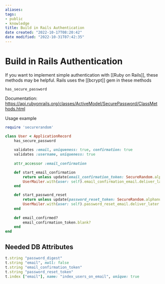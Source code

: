 ```yaml
---
aliases: 
tags: 
- public
- knowledge
title: Build in Rails Authentication
date created: "2022-10-17T08:20:42"
date modified: "2022-10-31T07:42:35"
---
```


# Build in Rails Authentication

If you want to implement simple authentication with [[Ruby on Rails]], these methods may be helpful. Rails uses the [[bcrypt]] gem in these methods

`has_secure_password`

Documentation: https://api.rubyonrails.org/classes/ActiveModel/SecurePassword/ClassMethods.html

Usage example
```rb
require 'securerandom'

class User < ApplicationRecord
	has_secure_password
	
	validates :email, uniqueness: true, confirmation: true
	validates :username, uniqueness: true
	
	attr_accessor :email_confirmation

	def start_email_confirmation
		return unless update(email_confirmation_token: SecureRandom.alphanumeric(20))
		UserMailer.with(user: self).email_confirmation_email.deliver_later
	end

	def start_password_reset
		return unless update(password_reset_token: SecureRandom.alphanumeric(20))
		UserMailer.with(user: self).password_reset_email.deliver_later
	end
	
	def email_confirmed?
		email_confirmation_token.blank?
	end
end
```

## Needed DB Attributes

```ruby
t.string "password_digest"
t.string "email", null: false
t.string "email_confirmation_token"
t.string "password_reset_token"
t.index ["email"], name: "index_users_on_email", unique: true
```
